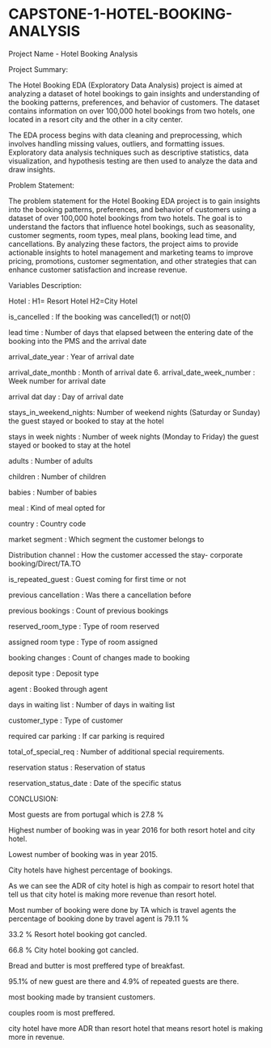 # CAPSTONE-1-HOTEL-BOOKING-ANALYSIS

Project Name - Hotel Booking Analysis

Project Summary:

The Hotel Booking EDA (Exploratory Data Analysis) project is aimed at analyzing a dataset of hotel bookings to gain insights and understanding of the booking patterns, preferences, and behavior of customers. The dataset contains information on over 100,000 hotel bookings from two hotels, one located in a resort city and the other in a city center.

The EDA process begins with data cleaning and preprocessing, which involves handling missing values, outliers, and formatting issues. Exploratory data analysis techniques such as descriptive statistics, data visualization, and hypothesis testing are then used to analyze the data and draw insights.

Problem Statement:

The problem statement for the Hotel Booking EDA project is to gain insights into the booking patterns, preferences, and behavior of customers using a dataset of over 100,000 hotel bookings from two hotels. The goal is to understand the factors that influence hotel bookings, such as seasonality, customer segments, room types, meal plans, booking lead time, and cancellations. By analyzing these factors, the project aims to provide actionable insights to hotel management and marketing teams to improve pricing, promotions, customer segmentation, and other strategies that can enhance customer satisfaction and increase revenue.

Variables Description:

Hotel : H1= Resort Hotel H2=City Hotel

is_cancelled : If the booking was cancelled(1) or not(0)

lead time : Number of days that elapsed between the entering date of the booking into the PMS and the arrival date

arrival_date_year : Year of arrival date

arrival_date_monthb : Month of arrival date 6. arrival_date_week_number : Week number for arrival date

arrival dat day : Day of arrival date

stays_in_weekend_nights: Number of weekend nights (Saturday or Sunday) the guest stayed or booked to stay at the hotel

stays in week nights : Number of week nights (Monday to Friday) the guest stayed or booked to stay at the hotel

adults : Number of adults

children : Number of children

babies : Number of babies


meal : Kind of meal opted for

country : Country code

market segment : Which segment the customer belongs to

Distribution channel : How the customer accessed the stay- corporate booking/Direct/TA.TO

is_repeated_guest : Guest coming for first time or not

previous cancellation : Was there a cancellation before

previous bookings : Count of previous bookings

reserved_room_type : Type of room reserved

assigned room type : Type of room assigned

booking changes : Count of changes made to booking

deposit type : Deposit type

agent : Booked through agent

days in waiting list : Number of days in waiting list

customer_type : Type of customer

required car parking : If car parking is required

total_of_special_req : Number of additional special requirements.

reservation status : Reservation of status

reservation_status_date : Date of the specific status

CONCLUSION:

Most guests are from portugal which is 27.8 %

Highest number of booking was in year 2016 for both resort hotel and city hotel.

Lowest number of booking was in year 2015.

City hotels have highest percentage of bookings.

As we can see the ADR of city hotel is high as compair to resort hotel that tell us that city hotel is making more revenue than resort hotel.

Most number of booking were done by TA which is travel agents the percentage of booking done by travel agent is 79.11 %

33.2 % Resort hotel booking got cancled.

66.8 % City hotel booking got cancled.

Bread and butter is most preffered type of breakfast.

95.1% of new guest are there and 4.9% of repeated guests are there.

most booking made by transient customers.

couples room is most preffered.

city hotel have more ADR than resort hotel that means resort hotel is making more in revenue.
